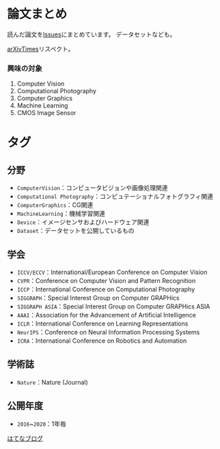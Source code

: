 # 論文まとめ
読んだ論文を[Issues](https://github.com/tkuri/papers/issues)にまとめています。
データセットなども。

[arXivTimes](https://github.com/arXivTimes/arXivTimes)リスペクト。

### 興味の対象
1. Computer Vision
2. Computational Photography
3. Computer Graphics
4. Machine Learning
5. CMOS Image Sensor 

# タグ
## 分野
- `ComputerVision`：コンピュータビジョンや画像処理関連
- `Computational Photography`：コンピュテーショナルフォトグラフィ関連
- `ComputerGraphics`：CG関連
- `MachineLearning`：機械学習関連
- `Device`：イメージセンサおよびハードウェア関連
- `Dataset`：データセットを公開しているもの

## 学会
- `ICCV/ECCV`：International/European Conference on Computer Vision
- `CVPR`：Conference on Computer Vision and Pattern Recognition
- `ICCP`：International Conference on Computational Photography
- `SIGGRAPH`：Special Interest Group on Computer GRAPHics
- `SIGGRAPH ASIA`：Special Interest Group on Computer GRAPHics ASIA
- `AAAI`：Association for the Advancement of Artificial Intelligence
- `ICLR`：International Conference on Learning Representations
- `NeurIPS`：Conference on Neural Information Processing Systems
- `ICRA`：International Conference on Robotics and Automation

## 学術誌
- `Nature`：Nature (Journal)

## 公開年度
- `2016`~`2020`：1年毎

[はてなブログ](https://klb.hatenablog.com/entry/portal)

